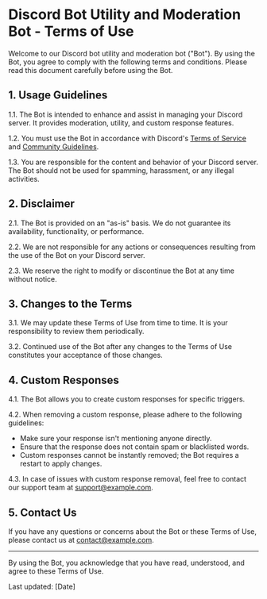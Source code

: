 # Discord Bot Utility and Moderation Bot - Terms of Use

Welcome to our Discord bot utility and moderation bot ("Bot"). By using the Bot, you agree to comply with the following terms and conditions. Please read this document carefully before using the Bot.

## 1. Usage Guidelines

1.1. The Bot is intended to enhance and assist in managing your Discord server. It provides moderation, utility, and custom response features.

1.2. You must use the Bot in accordance with Discord's [Terms of Service](https://discord.com/terms) and [Community Guidelines](https://discord.com/guidelines).

1.3. You are responsible for the content and behavior of your Discord server. The Bot should not be used for spamming, harassment, or any illegal activities.

## 2. Disclaimer

2.1. The Bot is provided on an "as-is" basis. We do not guarantee its availability, functionality, or performance.

2.2. We are not responsible for any actions or consequences resulting from the use of the Bot on your Discord server.

2.3. We reserve the right to modify or discontinue the Bot at any time without notice.

## 3. Changes to the Terms

3.1. We may update these Terms of Use from time to time. It is your responsibility to review them periodically.

3.2. Continued use of the Bot after any changes to the Terms of Use constitutes your acceptance of those changes.

## 4. Custom Responses

4.1. The Bot allows you to create custom responses for specific triggers.

4.2. When removing a custom response, please adhere to the following guidelines:

- Make sure your response isn't mentioning anyone directly.
- Ensure that the response does not contain spam or blacklisted words.
- Custom responses cannot be instantly removed; the Bot requires a restart to apply changes.

4.3. In case of issues with custom response removal, feel free to contact our support team at [support@example.com](mailto:support@example.com).

## 5. Contact Us

If you have any questions or concerns about the Bot or these Terms of Use, please contact us at [contact@example.com](mailto:contact@example.com).

---

By using the Bot, you acknowledge that you have read, understood, and agree to these Terms of Use.

Last updated: [Date]
